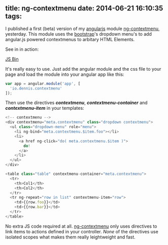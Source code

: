 title: ng-contextmenu
date: 2014-06-21 16:10:35
tags:
---
[angularjs]: http://angularjs.org
[bootstrap]: http://getbootstrap.com
[ng-contextmenu]: https://github.com/ds82/ng-contextmenu


I published a first (beta) version of my [angularjs]() module [ng-contextmenu](), yesterday. This module uses the [bootstrap]()'s dropdown menu's to add angular.js powered contextmenus to arbitary HTML Elements.

See in in action:

<a class="jsbin-embed" href="http://jsbin.com/hodul/embed?output">JS Bin</a><script src="http://static.jsbin.com/js/embed.js"></script>

It's really easy to use. Just add the angular module and the css file to your page and load the module into your angular app like this:

```js
var app = angular.module('app', [
  'io.dennis.contextmenu'
]);
```
Then use the directives ***contextmenu***, ***contextmenu-container*** and ***contextmenu-item*** in your templates:

```js
<!-- contextmenu -->
<div contextmenu="meta.contextmenu" class="dropdown contextmenu">
  <ul class="dropdown-menu" role="menu">
    <li ng-bind="meta.contextmenu.$item.foo"></li>
    <li>
      <a href ng-click="do( meta.contextmenu.$item )">
        do!
      </a>
    </li>
  </ul>
</div>
```

```js
<table class="table" contextmenu-container="meta.contextmenu">
  <tr>
    <th>Col1</th>
    <th>Col2</th>
  </tr>
  <tr ng-repeat="row in list" contextmenu-item="row">
    <td>{{row.foo}}</td>
    <td>{{row.bar}}</td>
  </tr>
</table>
```

No extra JS code required at all. [ng-contextmenu] only uses directives to link items to actions defined in your controller. *None* of the directives use isolated scopes what makes them really leightweight and fast.